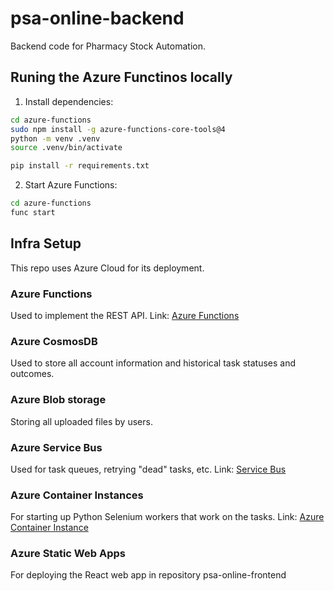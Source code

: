 # psa-online-backend
Backend code for Pharmacy Stock Automation.

## Runing the Azure Functinos locally

1. Install dependencies:
```bash
cd azure-functions
sudo npm install -g azure-functions-core-tools@4
python -m venv .venv
source .venv/bin/activate

pip install -r requirements.txt
```
2. Start Azure Functions:
```bash
cd azure-functions
func start
```


## Infra Setup

This repo uses Azure Cloud for its deployment.

### Azure Functions

Used to implement the REST API.
Link: [Azure Functions](https://portal.azure.com/#@kfzzdravkogmail.onmicrosoft.com/resource/subscriptions/7b4dbc02-6b4b-42bf-90b2-92d8ed681e87/resourceGroups/psa/providers/Microsoft.Web/sites/psa-online-functions/appServices)

### Azure CosmosDB

Used to store all account information and historical task statuses and outcomes.

### Azure Blob storage

Storing all uploaded files by users.

### Azure Service Bus

Used for task queues, retrying "dead" tasks, etc.
Link: [Service Bus](https://portal.azure.com/#@kfzzdravkogmail.onmicrosoft.com/resource/subscriptions/7b4dbc02-6b4b-42bf-90b2-92d8ed681e87/resourceGroups/psa/providers/Microsoft.ServiceBus/namespaces/psa-online/queues/task-queue/explorer)

### Azure Container Instances

For starting up Python Selenium workers that work on the tasks.
Link: [Azure Container Instance](https://portal.azure.com/#@kfzzdravkogmail.onmicrosoft.com/resource/subscriptions/7b4dbc02-6b4b-42bf-90b2-92d8ed681e87/resourcegroups/psa/providers/Microsoft.ContainerInstance/containerGroups/psa-online-scraper/overview)

### Azure Static Web Apps

For deploying the React web app in repository psa-online-frontend



